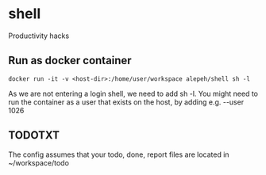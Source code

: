 # shell
Productivity hacks

## Run as docker container
```
docker run -it -v <host-dir>:/home/user/workspace alepeh/shell sh -l
```
As we are not entering a login shell, we need to add sh -l.
You might need to run the container as a user that exists on the host, by adding e.g. --user 1026

## TODOTXT
The config assumes that your todo, done, report files are located in ~/workspace/todo
